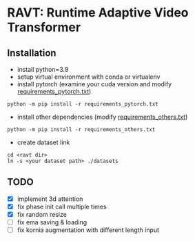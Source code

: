 # RAVT: Runtime Adaptive Video Transformer

## Installation
- install python=3.9
- setup virtual environment with conda or virtualenv
- install pytorch (examine your cuda version and modify [requirements_pytorch.txt](requirements_pytorch.txt))
```shell
python -m pip install -r requirements_pytorch.txt
```
- install other dependencies (modify [requirements_others.txt](requirements_others.txt))
```shell
python -m pip install -r requirements_others.txt
```
- create dataset link
```shell
cd <ravt dir>
ln -s <your dataset path> ./datasets
```

## TODO
- [x] implement 3d attention
- [x] fix phase init call multiple times 
- [x] fix random resize
- [ ] fix ema saving & loading
- [ ] fix kornia augmentation with different length input